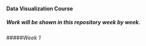 #### Data Visualization Course
##### Work will be shown in this repository week by week.  

#####_Week 1_
